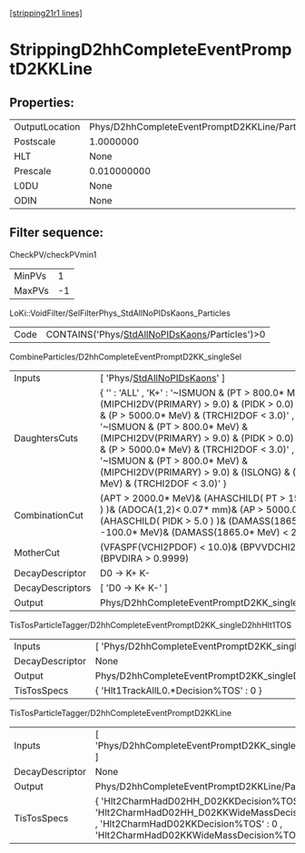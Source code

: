 [[stripping21r1 lines]](./stripping21r1-index)

# StrippingD2hhCompleteEventPromptD2KKLine

## Properties:

|                |                                                |
|----------------|------------------------------------------------|
| OutputLocation | Phys/D2hhCompleteEventPromptD2KKLine/Particles |
| Postscale      | 1.0000000                                      |
| HLT            | None                                           |
| Prescale       | 0.010000000                                    |
| L0DU           | None                                           |
| ODIN           | None                                           |

## Filter sequence:

CheckPV/checkPVmin1

|        |     |
|--------|-----|
| MinPVs | 1   |
| MaxPVs | -1  |

LoKi::VoidFilter/SelFilterPhys_StdAllNoPIDsKaons_Particles

|      |                                                                                                      |
|------|------------------------------------------------------------------------------------------------------|
| Code | CONTAINS('Phys/[StdAllNoPIDsKaons](./stripping21r1-commonparticles-stdallnopidskaons)/Particles')\>0 |

CombineParticles/D2hhCompleteEventPromptD2KK_singleSel

|                  |                                                                                                                                                                                                                                                                                                                                                                                                                                        |
|------------------|----------------------------------------------------------------------------------------------------------------------------------------------------------------------------------------------------------------------------------------------------------------------------------------------------------------------------------------------------------------------------------------------------------------------------------------|
| Inputs           | [ 'Phys/[StdAllNoPIDsKaons](./stripping21r1-commonparticles-stdallnopidskaons)' ]                                                                                                                                                                                                                                                                                                                                                    |
| DaughtersCuts    | { '' : 'ALL' , 'K+' : '~ISMUON & (PT \> 800.0\* MeV) & (MIPCHI2DV(PRIMARY) \> 9.0) & (PIDK \> 0.0) & (ISLONG) & (P \> 5000.0\* MeV) & (TRCHI2DOF \< 3.0)' , 'K-' : '~ISMUON & (PT \> 800.0\* MeV) & (MIPCHI2DV(PRIMARY) \> 9.0) & (PIDK \> 0.0) & (ISLONG) & (P \> 5000.0\* MeV) & (TRCHI2DOF \< 3.0)' , 'pi+' : '~ISMUON & (PT \> 800.0\* MeV) & (MIPCHI2DV(PRIMARY) \> 9.0) & (ISLONG) & (P \> 5000.0\* MeV) & (TRCHI2DOF \< 3.0)' } |
| CombinationCut   | (APT \> 2000.0\* MeV)& (AHASCHILD( PT \> 1500.0\* MeV ) )& (ADOCA(1,2)\< 0.07\* mm)& (AP \> 5000.0\* MeV) & (AHASCHILD( PIDK \> 5.0 ) )& (DAMASS(1865.0\* MeV) \> -100.0\* MeV)& (DAMASS(1865.0\* MeV) \< 200.0\* MeV)                                                                                                                                                                                                                 |
| MotherCut        | (VFASPF(VCHI2PDOF) \< 10.0)& (BPVVDCHI2 \> 40.0)& (BPVDIRA \> 0.9999)                                                                                                                                                                                                                                                                                                                                                                  |
| DecayDescriptor  | D0 -\> K+ K-                                                                                                                                                                                                                                                                                                                                                                                                                           |
| DecayDescriptors | [ 'D0 -\> K+ K-' ]                                                                                                                                                                                                                                                                                                                                                                                                                   |
| Output           | Phys/D2hhCompleteEventPromptD2KK_singleSel/Particles                                                                                                                                                                                                                                                                                                                                                                                   |

TisTosParticleTagger/D2hhCompleteEventPromptD2KK_singleD2hhHlt1TOS

|                 |                                                              |
|-----------------|--------------------------------------------------------------|
| Inputs          | [ 'Phys/D2hhCompleteEventPromptD2KK_singleSel' ]           |
| DecayDescriptor | None                                                         |
| Output          | Phys/D2hhCompleteEventPromptD2KK_singleD2hhHlt1TOS/Particles |
| TisTosSpecs     | { 'Hlt1TrackAllL0.\*Decision%TOS' : 0 }                      |

TisTosParticleTagger/D2hhCompleteEventPromptD2KKLine

|                 |                                                                                                                                                                                       |
|-----------------|---------------------------------------------------------------------------------------------------------------------------------------------------------------------------------------|
| Inputs          | [ 'Phys/D2hhCompleteEventPromptD2KK_singleD2hhHlt1TOS' ]                                                                                                                            |
| DecayDescriptor | None                                                                                                                                                                                  |
| Output          | Phys/D2hhCompleteEventPromptD2KKLine/Particles                                                                                                                                        |
| TisTosSpecs     | { 'Hlt2CharmHadD02HH_D02KKDecision%TOS' : 0 , 'Hlt2CharmHadD02HH_D02KKWideMassDecision%TOS' : 0 , 'Hlt2CharmHadD02KKDecision%TOS' : 0 , 'Hlt2CharmHadD02KKWideMassDecision%TOS' : 0 } |
